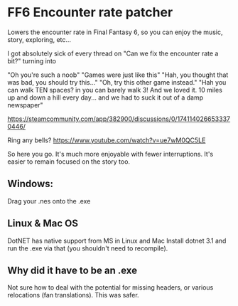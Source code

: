 # FF6 Encounter rate patcher
Lowers the encounter rate in Final Fantasy 6, so you can enjoy the music, story, exploring, etc...

I got absolutely sick of every thread on "Can we fix the encounter rate a bit?" turning into

"Oh you're such a noob"
"Games were just like this"
"Hah, you thought that was bad, you should try this..."
"Oh, try this other game instead."
"Hah you can walk TEN spaces? in <shitty old game> you can barely walk 3! And we loved it. 10 miles up and down a hill every day... and we had to suck it out of a damp newspaper"

https://steamcommunity.com/app/382900/discussions/0/1741140266533370446/

Ring any bells?
https://www.youtube.com/watch?v=ue7wM0QC5LE

So here you go. It's much more enjoyable with fewer interruptions.
It's easier to remain focused on the story too.

## Windows:

Drag your .nes onto the .exe

## Linux & Mac OS

DotNET has native support from MS in Linux and Mac
Install dotnet 3.1 and run the .exe via that (you shouldn't need to recompile).


## Why did it have to be an .exe

Not sure how to deal with the potential for missing headers, or various relocations (fan translations). This was safer.

